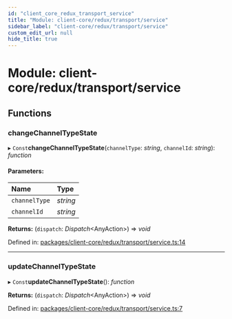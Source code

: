 ```yaml
---
id: "client_core_redux_transport_service"
title: "Module: client-core/redux/transport/service"
sidebar_label: "client-core/redux/transport/service"
custom_edit_url: null
hide_title: true
---
```


# Module: client-core/redux/transport/service

## Functions

### changeChannelTypeState

▸ `Const`**changeChannelTypeState**(`channelType`: *string*, `channelId`: *string*): *function*

#### Parameters:

Name | Type |
:------ | :------ |
`channelType` | *string* |
`channelId` | *string* |

**Returns:** (`dispatch`: *Dispatch*<AnyAction\>) => *void*

Defined in: [packages/client-core/redux/transport/service.ts:14](https://github.com/xr3ngine/xr3ngine/blob/5c3dcaef1/packages/client-core/redux/transport/service.ts#L14)

___

### updateChannelTypeState

▸ `Const`**updateChannelTypeState**(): *function*

**Returns:** (`dispatch`: *Dispatch*<AnyAction\>) => *void*

Defined in: [packages/client-core/redux/transport/service.ts:7](https://github.com/xr3ngine/xr3ngine/blob/5c3dcaef1/packages/client-core/redux/transport/service.ts#L7)
